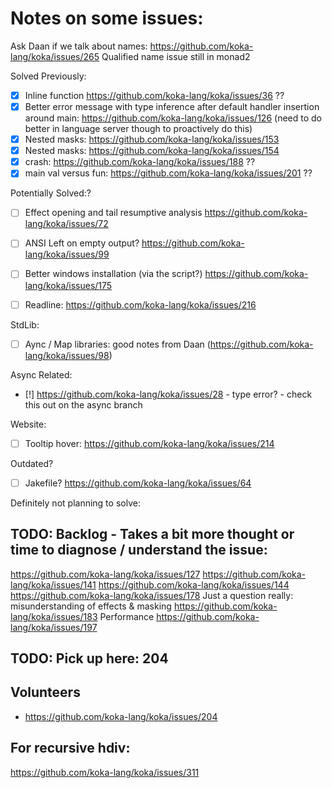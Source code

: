 # Notes on some issues:
Ask Daan if we talk about names:
https://github.com/koka-lang/koka/issues/265
Qualified name issue still in monad2


Solved Previously:
- [x] Inline function https://github.com/koka-lang/koka/issues/36 ??
- [x] Better error message with type inference after default handler insertion around main: https://github.com/koka-lang/koka/issues/126 (need to do better in language server though to proactively do this)
- [x] Nested masks: https://github.com/koka-lang/koka/issues/153
- [x] Nested masks: https://github.com/koka-lang/koka/issues/154
- [x] crash: https://github.com/koka-lang/koka/issues/188 ??
- [x] main val versus fun: https://github.com/koka-lang/koka/issues/201 ??

Potentially Solved:?
- [ ] Effect opening and tail resumptive analysis https://github.com/koka-lang/koka/issues/72
- [ ] ANSI Left on empty output? https://github.com/koka-lang/koka/issues/99
- [ ] Better windows installation (via the script?) https://github.com/koka-lang/koka/issues/175
- [ ] Readline: https://github.com/koka-lang/koka/issues/216


StdLib:
- [ ] Aync / Map libraries: good notes from Daan (https://github.com/koka-lang/koka/issues/98)

Async Related:
- [!] https://github.com/koka-lang/koka/issues/28 - type error? - check this out on the async branch

Website:
- [ ] Tooltip hover: https://github.com/koka-lang/koka/issues/214

Outdated?
- [ ] Jakefile? https://github.com/koka-lang/koka/issues/64

Definitely not planning to solve:

## TODO: Backlog - Takes a bit more thought or time to diagnose / understand the issue:
https://github.com/koka-lang/koka/issues/127
https://github.com/koka-lang/koka/issues/141
https://github.com/koka-lang/koka/issues/144
https://github.com/koka-lang/koka/issues/178
Just a question really: misunderstanding of effects & masking
https://github.com/koka-lang/koka/issues/183
Performance
https://github.com/koka-lang/koka/issues/197

## TODO: Pick up here: 204



## Volunteers
- https://github.com/koka-lang/koka/issues/204

## For recursive hdiv:
https://github.com/koka-lang/koka/issues/311